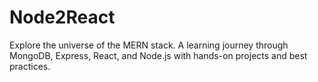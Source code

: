 # Node2React
Explore the universe of the MERN stack. A learning journey through MongoDB, Express, React, and Node.js with hands-on projects and best practices.
